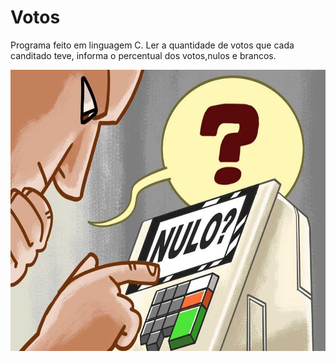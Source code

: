 # Votos
<P>Programa feito em linguagem C. Ler a quantidade de votos que cada canditado teve, informa o percentual dos votos,nulos e brancos.<P>
<img src="voto.jpg"  width="650" height="450">
